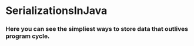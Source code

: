 # SerializationsInJava

### Here you can see the simpliest ways to store data that outlives program cycle.
